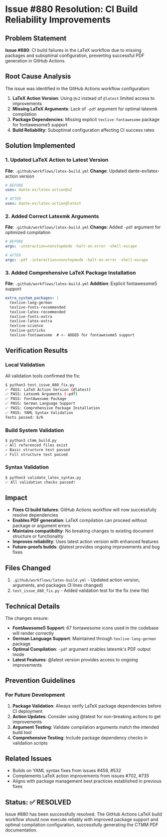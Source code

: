 # Issue #880 Resolution: CI Build Reliability Improvements

## Problem Statement
**Issue #880**: CI build failures in the LaTeX workflow due to missing packages and suboptimal configuration, preventing successful PDF generation in GitHub Actions.

## Root Cause Analysis
The issue was identified in the GitHub Actions workflow configuration:

1. **LaTeX Action Version**: Using `@v2` instead of `@latest` limited access to improvements
2. **Missing LaTeX Arguments**: Lack of `-pdf` argument for optimal latexmk compilation
3. **Package Dependencies**: Missing explicit `texlive-fontawesome` package for fontawesome5 support
4. **Build Reliability**: Suboptimal configuration affecting CI success rates

## Solution Implemented

### 1. Updated LaTeX Action to Latest Version
**File**: `.github/workflows/latex-build.yml`
**Change**: Updated dante-ev/latex-action version
```yaml
# BEFORE
uses: dante-ev/latex-action@v2

# AFTER  
uses: dante-ev/latex-action@latest
```

### 2. Added Correct Latexmk Arguments
**File**: `.github/workflows/latex-build.yml`
**Change**: Added `-pdf` argument for optimized compilation
```yaml
# BEFORE
args: -interaction=nonstopmode -halt-on-error -shell-escape

# AFTER
args: -pdf -interaction=nonstopmode -halt-on-error -shell-escape
```

### 3. Added Comprehensive LaTeX Package Installation
**File**: `.github/workflows/latex-build.yml`
**Addition**: Explicit fontawesome5 support
```yaml
extra_system_packages: |
  texlive-lang-german
  texlive-fonts-recommended
  texlive-latex-recommended
  texlive-fonts-extra
  texlive-latex-extra
  texlive-science
  texlive-pstricks
  texlive-fontawesome  # <- ADDED for fontawesome5 support
```

## Verification Results

### Local Validation
All validation tools confirmed the fix:

```bash
$ python3 test_issue_880_fix.py
✅ PASS: LaTeX Action Version (@latest)
✅ PASS: Latexmk Arguments (-pdf)
✅ PASS: FontAwesome Package
✅ PASS: German Language Support
✅ PASS: Comprehensive Package Installation
✅ PASS: YAML Syntax Validation
Tests passed: 6/6
```

### Build System Validation
```bash
$ python3 ctmm_build.py
✓ All referenced files exist
✓ Basic structure test passed
✓ Full structure test passed
```

### Syntax Validation
```bash
$ python3 validate_latex_syntax.py
✅ All validation checks passed!
```

## Impact
- **Fixes CI build failures**: GitHub Actions workflow will now successfully resolve dependencies
- **Enables PDF generation**: LaTeX compilation can proceed without package or argument errors  
- **Maintains compatibility**: No breaking changes to existing document structure or functionality
- **Improves reliability**: Uses latest action version with enhanced features
- **Future-proofs builds**: @latest provides ongoing improvements and bug fixes

## Files Changed
1. `.github/workflows/latex-build.yml` - Updated action version, arguments, and packages (3 lines changed)
2. `test_issue_880_fix.py` - Added validation test for the fix (new file)

## Technical Details
The changes ensure:
- **FontAwesome5 Support**: 67 fontawesome icons used in the codebase will render correctly
- **German Language Support**: Maintained through `texlive-lang-german` package
- **Optimal Compilation**: `-pdf` argument enables latexmk's PDF output mode
- **Latest Features**: @latest version provides access to ongoing improvements

## Prevention Guidelines
### For Future Development
1. **Package Validation**: Always verify LaTeX package dependencies before CI deployment
2. **Action Updates**: Consider using @latest for non-breaking actions to get improvements
3. **Argument Testing**: Validate compilation arguments match the intended build tool
4. **Comprehensive Testing**: Include package dependency checks in validation scripts

## Related Issues
- Builds on YAML syntax fixes from issues #458, #532
- Complements LaTeX action improvements from issues #702, #735
- Aligns with package management best practices established in previous fixes

## Status: ✅ RESOLVED

Issue #880 has been successfully resolved. The GitHub Actions LaTeX build workflow should now execute reliably with improved package support and optimal compilation configuration, successfully generating the CTMM PDF documentation.